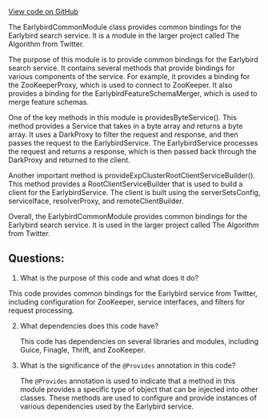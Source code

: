 [View code on GitHub](https://github.com/misbahsy/the-algorithm/src/java/com/twitter/search/earlybird_root/EarlybirdCommonModule.java)

The EarlybirdCommonModule class provides common bindings for the Earlybird search service. It is a module in the larger project called The Algorithm from Twitter. 

The purpose of this module is to provide common bindings for the Earlybird search service. It contains several methods that provide bindings for various components of the service. For example, it provides a binding for the ZooKeeperProxy, which is used to connect to ZooKeeper. It also provides a binding for the EarlybirdFeatureSchemaMerger, which is used to merge feature schemas. 

One of the key methods in this module is providesByteService(). This method provides a Service that takes in a byte array and returns a byte array. It uses a DarkProxy to filter the request and response, and then passes the request to the EarlybirdService. The EarlybirdService processes the request and returns a response, which is then passed back through the DarkProxy and returned to the client. 

Another important method is provideExpClusterRootClientServiceBuilder(). This method provides a RootClientServiceBuilder that is used to build a client for the EarlybirdService. The client is built using the serverSetsConfig, serviceIface, resolverProxy, and remoteClientBuilder. 

Overall, the EarlybirdCommonModule provides common bindings for the Earlybird search service. It is used in the larger project called The Algorithm from Twitter.
## Questions: 
 1. What is the purpose of this code and what does it do?
   
   This code provides common bindings for the Earlybird service from Twitter, including configuration for ZooKeeper, service interfaces, and filters for request processing.

2. What dependencies does this code have?
   
   This code has dependencies on several libraries and modules, including Guice, Finagle, Thrift, and ZooKeeper.

3. What is the significance of the `@Provides` annotation in this code?
   
   The `@Provides` annotation is used to indicate that a method in this module provides a specific type of object that can be injected into other classes. These methods are used to configure and provide instances of various dependencies used by the Earlybird service.